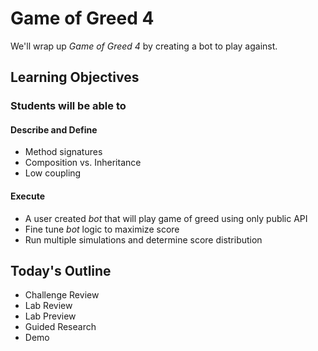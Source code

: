 # Game of Greed 4

We'll wrap up _Game of Greed 4_ by creating a bot to play against.

## Learning Objectives

### Students will be able to

#### Describe and Define

- Method signatures
- Composition vs. Inheritance
- Low coupling

#### Execute

- A user created _bot_ that will play game of greed using only public API
- Fine tune _bot_ logic to maximize score
- Run multiple simulations and determine score distribution

## Today's Outline

<!-- To Be Completed By Instructor -->
- Challenge Review
- Lab Review
- Lab Preview
- Guided Research
- Demo
